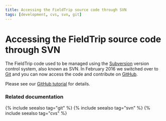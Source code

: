 ```yaml
---
title: Accessing the FieldTrip source code through SVN
tags: [development, cvs, svn, git]
---
```


# Accessing the FieldTrip source code through SVN

The FieldTrip code used to be managed using the [Subversion](https://subversion.apache.org/) version control system, also known as SVN. In February 2016 we switched over to [Git](https://git-scm.com) and you can now access the code and contribute on [GitHub](https://github.com/fieldtrip).

Please see our [GitHub tutorial](/development/git) for details.

### Related documentation

{% include seealso tag="git" %}
{% include seealso tag="svn" %}
{% include seealso tag="cvs" %}

